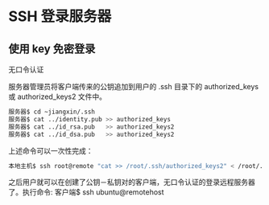 # SSH 登录服务器

## 使用 key 免密登录

无口令认证

服务器管理员将客户端传来的公钥追加到用户的 .ssh 目录下的 authorized_keys 或 authorized_keys2 文件中。

```bash
服务器$ cd ~jiangxin/.ssh
服务器$ cat ../identity.pub >> authorized_keys
服务器$ cat ../id_rsa.pub   >> authorized_keys2
服务器$ cat ../id_dsa.pub   >> authorized_keys2
```

上述命令可以一次性完成：

```bash
本地主机$ ssh root@remote "cat >> /root/.ssh/authorized_keys2" < /root/.ssh/id_rsa.pub
```

之后用户就可以在创建了公钥－私钥对的客户端，无口令认证的登录远程服务器了。执行命令: 客户端$ ssh ubuntu@remotehost